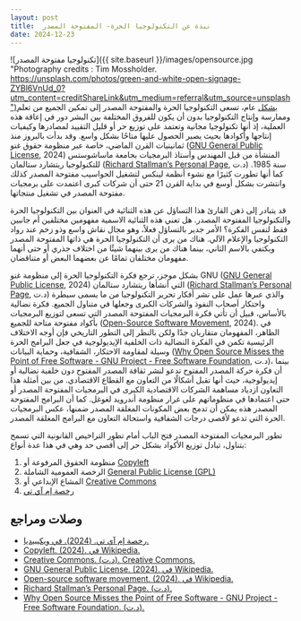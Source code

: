 ```yaml
---
layout: post
title:  نبذة عن التكنولوجيا الحرة- المفتوحة المصدر
date: 2024-12-23
---
```

![تكنولوجيا مفتوحة المصدر]({{ site.baseurl }}/images/opensource.jpg "Photography credits : Tim Mossholder. https://unsplash.com/photos/green-and-white-open-signage-ZYBl6VnUd_0?utm_content=creditShareLink&utm_medium=referral&utm_source=unsplash")بشكل عام، تسعى التكنولوجيا الحرة والمفتوحة المصدر إلى تمكين الجميع من تعلم وممارسة وإنتاج التكنولوجيا بدون أن يكون للفروق المختلفة بين البشر دور في إعاقة هذه العملية، إذ أنها تكنولوجيا مجانية وتعتمد على توزيع حر أو قليل التقييد لمصادرها وكيفيات إنتاجها وأكوادها بحيث يصير الحصول عليها متاحًا بشكل واسع. وقد بدأت بالبروز منذ ثمانينيات القرن الماضي، خاصة عبر منظومة حقوق غنو ([GNU General Public License](https://en.wikipedia.org/w/index.php?title=GNU_General_Public_License&oldid=1263578011), 2024) المنشأة من قبل المهندس وأستاذ البرمجيات بجامعة ماساشوستس للتكنولوجيا ريتشارد ستالمان ([Richard Stallman’s Personal Page](https://stallman.org/), د.ت) سنة 1985. كما أنها تطورت كثيرًا مع نشوء أنظمة لينكس لتشغيل الحواسيب مفتوحة المصدر كذلك وانتشرت بشكل أوسع في بداية القرن 21 حتى أن شركات كبرى اعتمدت على برمجيات مفتوحة المصدر في تشغيل منتجاتها.

قد يتبادر إلى ذهن القارئ هذا التساؤل عن هذه الثنائية في العنوان بين التكنولوجيا الحرة والتكنولوجيا المفتوحة المصدر. هل تعني هذه الثنائية الاسمية مفهومين مختلفين أم جانبين فقط لنفس الفكرة؟ الأمر جدير بالتساؤل فعلاً، وهو مجال نقاش واسع وذو زخم عند رواد التكنولوجيا والإعلام الآلي. هناك من يرى أن التكنولوجيا الحرة هي ذاتها المفتوحة المصدر ويكتفي بالاسم الثاني، بينما هناك من يرى بينهما شيئًا من اختلاف جذري أو حتى أنهما مفهومان مختلفان تمامًا عن بعضهما البعض أو متناقضان.

بشكل موجز، ترجع فكرة التكنولوجيا الحرة إلى منظومة غنو GNU ([GNU General Public License](https://en.wikipedia.org/w/index.php?title=GNU_General_Public_License&oldid=1263578011), 2024) التي أنشأها ريتشارد ستالمان ([Richard Stallman’s Personal Page](https://stallman.org/), د.ت) والذي عبرها عمل على نشر أفكار تحرير التكنولوجيا من ما يسمى سيطرة واحتكار أصحاب النفوذ والشركات الكبرى وجعلها في متناول الجميع. فكرة نضالية بالأساس، قبيل أن تأتي فكرة البرمجيات المفتوحة المصدر التي تسعى لتوزيع البرمجيات بأكواد مفتوحة متاحة للجميع ([Open-Source Software Movement](https://en.wikipedia.org/w/index.php?title=Open-source_software_movement&oldid=1262044047), 2024). في الظاهر، المفهومان متقاربان جدًا ولكن بالنظر إلى التطور التاريخي فإن أوجه الاختلاف الرئيسية تكمن في الفكرة النضالية ذات الخلفية الإيديولوجية في جعل البرامج الحرة وسيلة لمقاومة الاحتكار، الشفافية، وحماية البيانات ([Why Open Source Misses the Point of Free Software - GNU Project - Free Software Foundation](https://www.gnu.org/philosophy/open-source-misses-the-point.en.html), د.ت)، بينما أن فكرة حركة المصدر المفتوح تدعو لنشر ثقافة المصدر المفتوح دون خلفية نضالية أو إيديولوجية، حيث أنها تقبل أشكالًا من التعاون مع القطاع الاقتصادي. من بين أمثلة هذا التعاون ازدياد مساهمة الشركات الاقتصادية الكبرى في البرمجيات المفتوحة المصدر أو حتى اعتمادها في منظوماتهم على غرار منظومة أندرويد لغوغل. كما أن البرامج المفتوحة المصدر هذه يمكن أن تدمج بعض المكونات المغلقة المصدر ضمنها، عكس البرمجيات الحرة التي تدعو لأقصى درجات الشفافية واستحالة التعاون مع البرامج المغلقة المصدر.

تطور البرمجيات المفتوحة المصدر فتح الباب أمام تطور التراخيص القانونية التي تسمح بتناول، تبادل توزيع الأكواد بشكل حر إلى أقصى حد وهي في هذا عدة أنواع:

1. منظومة الحقوق المرفوعة أو [Copyleft](https://en.wikipedia.org/w/index.php?title=Copyleft&oldid=1263388666)  
2. الرخصة العمومية الشاملة [General Public License (GPL)](https://en.wikipedia.org/w/index.php?title=GNU_General_Public_License&oldid=1263578011)  
3. المشاع الإبداعي أو [Creative Commons](https://creativecommons.org/)  
4. [رخصة إم آي تي](https://ar.wikipedia.org/w/index.php?title=%D8%B1%D8%AE%D8%B5%D8%A9_%D8%A5%D9%85_%D8%A2%D9%8A_%D8%AA%D9%8A&oldid=69024333)  

## وصلات ومراجع

- [رخصة إم آي تي. (2024). في ويكيبيديا.](https://ar.wikipedia.org/w/index.php?title=%D8%B1%D8%AE%D8%B5%D8%A9_%D8%A5%D9%85_%D8%A2%D9%8A_%D8%AA%D9%8A&oldid=69024333)  
- [Copyleft. (2024). في Wikipedia.](https://en.wikipedia.org/w/index.php?title=Copyleft&oldid=1263388666)  
- [Creative Commons. (د.ت). Creative Commons.](https://creativecommons.org/)  
- [GNU General Public License. (2024). في Wikipedia.](https://en.wikipedia.org/w/index.php?title=GNU_General_Public_License&oldid=1263578011)  
- [Open-source software movement. (2024). في Wikipedia.](https://en.wikipedia.org/w/index.php?title=Open-source_software_movement&oldid=1262044047)  
- [Richard Stallman’s Personal Page. (د.ت).](https://stallman.org/)  
- [Why Open Source Misses the Point of Free Software - GNU Project - Free Software Foundation. (د.ت).](https://www.gnu.org/philosophy/open-source-misses-the-point.en.html)  


